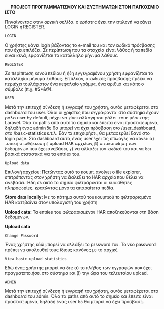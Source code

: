  
<b> PROJECT ΠΡΟΓΡΑΜΜΑΤΙΣΜΟΥ ΚΑΙ ΣΥΣΤΗΜΑΤΩΝ ΣΤΟΝ ΠΑΓΚΟΣΜΙΟ ΙΣΤΟ </b>

Πηγαίνοντας στην αρχική σελίδα, ο χρήστης έχει την επιλογή να κάνει LOGIN ή REGISTER.

 	LOGIN
 
Ο χρήστης κάνει login βάζοντας το e-mail του και τον κωδικό πρόσβασης που έχει επιλέξει. Σε περίπτωση που τα στοιχεία είναι λάθος ή τα πεδία είναι κενά, εμφανίζεται το κατάλληλο μήνυμα λάθους.
 
 	REGISTER
 
Σε περίπτωση κενού πεδίου ή ήδη εγγεγραμένου χρήστη εμφανίζεται το κατάλληλο μήνυμα λάθους. Επιπλέον, ο κωδικός πρόσβασης πρέπει να περιέχει τουλάχιστον ένα κεφαλαίο γράμμα, ένα αριθμό και κάποιο σύμβολο (π.χ. #$*&@).
 
 	USER
 
Μετά την επιτυχή σύνδεση ή εγγραφή του χρήστη, αυτός μεταφέρεται στο dashboard του user. Όλοι οι χρήστες που εγγράφονται στο σύστημα έχουν ρόλο user by default, μέχρι να γίνει αλλαγή του ρόλου τους μέσω της Laravel. Όλα τα paths από αυτό το σημείο και έπειτα είναι προστατευμένα, δηλαδή ένας admin δε θα μπορεί να έχει πρόσβαση στο /user_dashboard, στο /basic-statistics κ.τ.λ. Εάν το επιχειρήσει, θα μεταφερθεί ξανά στο login page. Στο dashboard αυτό, ένας user έχει τις επιλογές να κάνει: α) τοπική αποθήκευση ή upload HAR αρχείων, β) οπτικοποίηση των δεδομένων που έχει ανεβάσει, γ) να αλλάξει τον κωδικό του και να δει βασικά στατιστικά για τα entries του. 
 	
    Upload data

Επιλογή αρχείου: Πατώντας αυτό το κουμπί ανοίγει ο file explorer, επιτρέποντας στον χρήστη να διαλέξει το HAR αρχείο που θέλει να ανεβάσει. Ήδη σε αυτό το σημείο φιλτράρονται οι ευαίσθητες πληροφορίες, κρατώντας μόνο τα απαραίτητα πεδία.
 
<b> Store data locally: </b> Με το πάτημα αυτού του κουμπιού το φιλτραρισμένο HAR κατεβαίνει στον υπολογιστή του χρήστη
 
<b> Upload data: </b> Τα entries του φιλτραρισμένου HAR αποθηκεύονται στη βάση δεδομένων.  

<b> Upload data </b>

	Change Password
Ένας χρήστης εδώ μπορεί να αλλάξει το password του. Το νέο password πρέπει να ακολουθεί τους ίδιους κανόνες με το αρχικό.
 
	View basic upload statistics
Εδώ ένας χρήστης μπορεί να δει: α) το πλήθος των εγγραφών που έχει πραγματοποιήσει στο σύστημα και β) την ώρα του τελευταίου upload.
 
 	ADMIN
 
Μετά την επιτυχή σύνδεση ή εγγραφή του χρήστη, αυτός μεταφέρεται στο dashboard του admin. Όλα τα paths από αυτό το σημείο και έπειτα είναι προστατευμένα, δηλαδή ένας user δε θα μπορεί να έχει πρόσβαση.



 

